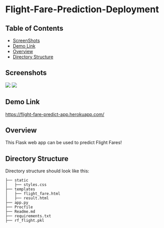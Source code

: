 # Flight-Fare-Prediction-Deployment

## Table of Contents
- [ScreenShots](#screenshots)
- [Demo Link](#demo-link)
- [Overview](#overview)
- [Directory Structure](#directory-structure)



## Screenshots
<img src="https://user-images.githubusercontent.com/42676839/114577389-96458580-9c99-11eb-90aa-1df532a32363.png">
<img src="https://user-images.githubusercontent.com/42676839/114578307-65198500-9c9a-11eb-94aa-57ccab9bf1a4.png">


## Demo Link
https://flight-fare-predict-app.herokuapp.com/


## Overview
This Flask web app can be used to predict Flight Fares!


## Directory Structure
Directory structure should look like this:
```
├── static
│   ├── styles.css
├── templates
│   ├── flight_fare.html
│   ├── result.html
├── app.py
├── Procfile
├── Readme.md
├── requirements.txt
├── rf_flight.pkl
```

